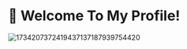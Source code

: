 # 🌟 Welcome To My Profile!  
![1734207372419437137187939754420](https://github.com/user-attachments/assets/4d5d511f-1947-4c3b-ba9c-fd99d2f13933)
